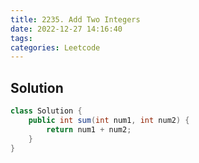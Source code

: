 ```yaml
---
title: 2235. Add Two Integers
date: 2022-12-27 14:16:40
tags:
categories: Leetcode
---
```


## Solution

```java
class Solution {
    public int sum(int num1, int num2) {
        return num1 + num2;
    }
}
```